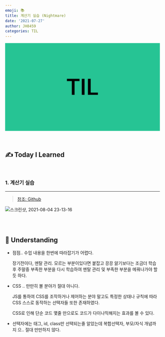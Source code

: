 ```yaml
---
emoji: 📚
title: 계산기 실습 (Nightmare)
date: '2021-07-27'
author: JH8459
categories: TIL
---
```


![github-blog.png](../../../assets/common/til.jpeg)

<br>

## ✍️ **T**oday **I** **L**earned

<br>

### 1. 계산기 실습

---

> <a href="https://github.com/JH8459/im-sprint-calculator" target="_blank">참조: Github</a>

![스크린샷, 2021-08-04 23-13-16](https://user-images.githubusercontent.com/83164003/128197509-0d4eb176-88a6-4b30-bc89-5c1e6fe2ee54.png)

<br>
<br>

## 🤔 Understanding

- 점점.. 수업 내용을 한번에 따라잡기가 어렵다.

  장기전이다, 멘탈 관리. 모르는 부분이있다면 붙잡고 끙끙 앓기보다는 조금더 학습 후 주말중 부족한 부분을 다시 학습하여 멘탈 관리 및 부족한 부분을 메꿔나가야 할 듯 하다.

- CSS .. 만만히 볼 분야가 절대 아니다.

  JS를 통하여 CSS를 조작하거나 제어하는 분야 말고도 특정한 상태나 규칙에 따라 CSS 스스로 동작하는 선택자들 또한 존재하였다.

  CSS로 인해 단순 코드 몇줄 만으로도 코드가 다이나믹해지는 효과를 볼 수 있다.

- 선택자에는 태그, id, class만 선택되는줄 알았는데 복합선택자, 부모/자식 개념까지 으.. 절대 만만하지 않다.

<br>
<br>

